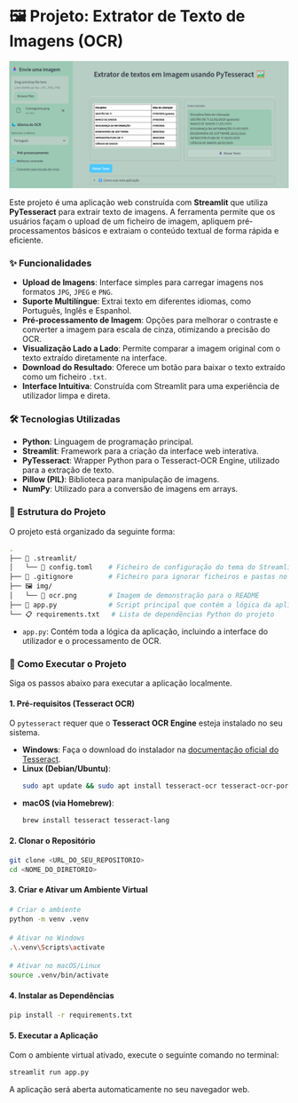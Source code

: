 # 🖼️ Projeto: Extrator de Texto de Imagens (OCR)

<div align="center">
<img src="img/ocr.png" alt="Demonstração do App" width="900"/>
</div>

Este projeto é uma aplicação web construída com **Streamlit** que utiliza **PyTesseract** para extrair texto de imagens. A ferramenta permite que os usuários façam o upload de um ficheiro de imagem, apliquem pré-processamentos básicos e extraiam o conteúdo textual de forma rápida e eficiente.

### ✨ Funcionalidades

-   **Upload de Imagens**: Interface simples para carregar imagens nos formatos `JPG`, `JPEG` e `PNG`.
-   **Suporte Multilíngue**: Extrai texto em diferentes idiomas, como Português, Inglês e Espanhol.
-   **Pré-processamento de Imagem**: Opções para melhorar o contraste e converter a imagem para escala de cinza, otimizando a precisão do OCR.
-   **Visualização Lado a Lado**: Permite comparar a imagem original com o texto extraído diretamente na interface.
-   **Download do Resultado**: Oferece um botão para baixar o texto extraído como um ficheiro `.txt`.
-   **Interface Intuitiva**: Construída com Streamlit para uma experiência de utilizador limpa e direta.

### 🛠️ Tecnologias Utilizadas

-   **Python**: Linguagem de programação principal.
-   **Streamlit**: Framework para a criação da interface web interativa.
-   **PyTesseract**: Wrapper Python para o Tesseract-OCR Engine, utilizado para a extração de texto.
-   **Pillow (PIL)**: Biblioteca para manipulação de imagens.
-   **NumPy**: Utilizado para a conversão de imagens em arrays.

### 📁 Estrutura do Projeto

O projeto está organizado da seguinte forma:
```bash
.
├── 📁 .streamlit/
│   └── 📄 config.toml    # Ficheiro de configuração do tema do Streamlit
├── 📄 .gitignore         # Ficheiro para ignorar ficheiros e pastas no Git
├── 🖼️ img/
│   └── 📄 ocr.png        # Imagem de demonstração para o README
├── 📜 app.py             # Script principal que contém a lógica da aplicação
└── 📋 requirements.txt   # Lista de dependências Python do projeto
```


-   `app.py`: Contém toda a lógica da aplicação, incluindo a interface do utilizador e o processamento de OCR.

### 🚀 Como Executar o Projeto

Siga os passos abaixo para executar a aplicação localmente.

#### 1. Pré-requisitos (Tesseract OCR)

O `pytesseract` requer que o **Tesseract OCR Engine** esteja instalado no seu sistema.

-   **Windows**: Faça o download do instalador na [documentação oficial do Tesseract](https://github.com/tesseract-ocr/tessdoc).
-   **Linux (Debian/Ubuntu)**:
    ```bash
    sudo apt update && sudo apt install tesseract-ocr tesseract-ocr-por
    ```
-   **macOS (via Homebrew)**:
    ```bash
    brew install tesseract tesseract-lang
    ```

#### 2. Clonar o Repositório

```bash
git clone <URL_DO_SEU_REPOSITORIO>
cd <NOME_DO_DIRETORIO>
```

#### 3. Criar e Ativar um Ambiente Virtual

```bash
# Criar o ambiente
python -m venv .venv

# Ativar no Windows
.\.venv\Scripts\activate

# Ativar no macOS/Linux
source .venv/bin/activate
```

#### 4. Instalar as Dependências
```bash
pip install -r requirements.txt
```

#### 5. Executar a Aplicação
Com o ambiente virtual ativado, execute o seguinte comando no terminal:

```bash
streamlit run app.py
```
A aplicação será aberta automaticamente no seu navegador web.